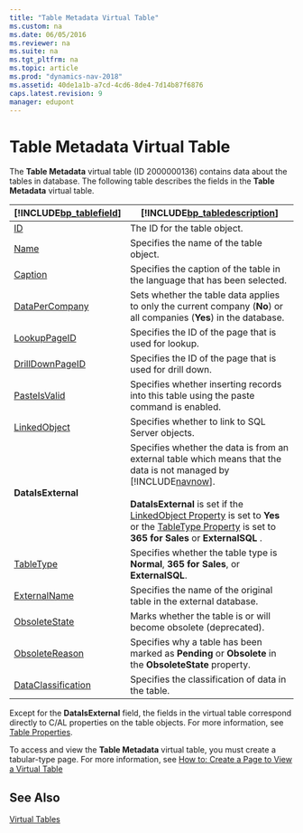 ```yaml
---
title: "Table Metadata Virtual Table"
ms.custom: na
ms.date: 06/05/2016
ms.reviewer: na
ms.suite: na
ms.tgt_pltfrm: na
ms.topic: article
ms.prod: "dynamics-nav-2018"
ms.assetid: 40de1a1b-a7cd-4cd6-8de4-7d14b87f6876
caps.latest.revision: 9
manager: edupont
---
```

# Table Metadata Virtual Table
The **Table Metadata** virtual table \(ID 2000000136\) contains data about the tables in database. The following table describes the fields in the **Table Metadata** virtual table.  


| [!INCLUDE[bp_tablefield](includes/bp_tablefield_md.md)] |                                                                                                                                               [!INCLUDE[bp_tabledescription](includes/bp_tabledescription_md.md)]                                                                                                                                                |
|---------------------------------------------------------|------------------------------------------------------------------------------------------------------------------------------------------------------------------------------------------------------------------------------------------------------------------------------------------------------------------------------------------------------------------|
|                  [ID](ID-Property.md)                   |                                                                                                                                                                   The ID for the table object.                                                                                                                                                                   |
|                [Name](Name-Property.md)                 |                                                                                                                                                             Specifies the name of the table object.                                                                                                                                                              |
|             [Caption](Caption-Property.md)              |                                                                                                                                            Specifies the caption of the table in the language that has been selected.                                                                                                                                            |
|      [DataPerCompany](DataPerCompany-Property.md)       |                                                                                                                     Sets whether the table data applies to only the current company \(**No**\) or all companies \(**Yes**\) in the database.                                                                                                                     |
|        [LookupPageID](LookupPageID-Property.md)         |                                                                                                                                                      Specifies the ID of the page that is used for lookup.                                                                                                                                                       |
|     [DrillDownPageID](DrillDownPageID-Property.md)      |                                                                                                                                                    Specifies the ID of the page that is used for drill down.                                                                                                                                                     |
|        [PasteIsValid](PasteIsValid-Property.md)         |                                                                                                                                     Specifies whether inserting records into this table using the paste command is enabled.                                                                                                                                      |
|        [LinkedObject](LinkedObject-Property.md)         |                                                                                                                                                         Specifies whether to link to SQL Server objects.                                                                                                                                                         |
|                   **DataIsExternal**                    | Specifies whether the data is from an external table which means that the data is not managed by [!INCLUDE[navnow](includes/navnow_md.md)].<br /><br /> **DataIsExternal** is set if the [LinkedObject Property](LinkedObject-Property.md) is set to **Yes** or the [TableType Property](TableType-Property.md) is set to **365 for Sales** or **ExternalSQL** . |
|           [TableType](TableType-Property.md)            |                                                                                                                                      Specifies whether the table type is **Normal**, **365 for Sales**, or **ExternalSQL**.                                                                                                                                      |
|        [ExternalName](externalname-property.md)         |                                                                                                                                                Specifies the name of the original table in the external database.                                                                                                                                                |
|       [ObsoleteState](obsoletestate-property.md)        |                                                                                                                                                 Marks whether the table is or will become obsolete (deprecated).                                                                                                                                                 |
|      [ObsoleteReason](obsoletereason-property.md)       |                                                                                                                             Specifies why a table has been marked as **Pending** or **Obsolete** in the **ObsoleteState** property.                                                                                                                              |
|  [DataClassification](dataclassification-Property.md)   |                                                                                                                                                        Specifies the classification of data in the table.                                                                                                                                                        |

Except for the **DataIsExternal** field, the fields in the virtual table correspond directly to C/AL properties on the table objects. For more information, see [Table Properties](Table-Properties.md).  

 To access and view the **Table Metadata** virtual table, you must create a tabular-type page. For more information, see [How to: Create a Page to View a Virtual Table](How-to--Create-a-Page-to-View-a-Virtual-Table.md)  

## See Also  
 [Virtual Tables](Virtual-Tables.md)
